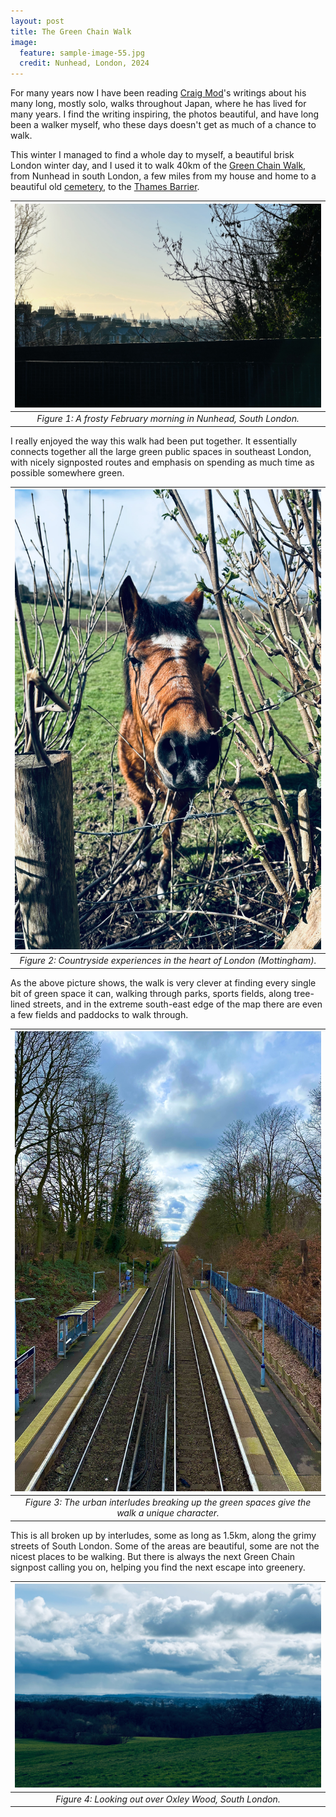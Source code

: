 ```yaml
---
layout: post
title: The Green Chain Walk
image:
  feature: sample-image-55.jpg
  credit: Nunhead, London, 2024
---
```


For many years now I have been reading [Craig Mod](https://www.craigmod.com/)'s writings about his many long, mostly solo, walks throughout Japan, where he has lived for many years. I find the writing inspiring, the photos beautiful, and have long been a walker myself, who these days doesn't get as much of a chance to walk. 

This winter I managed to find a whole day to myself, a beautiful brisk London winter day, and I used it to walk 40km of the [Green Chain Walk](https://tfl.gov.uk/modes/walking/green-chain-walk), from Nunhead in south London, a few miles from my house and home to a beautiful old [cemetery](https://en.wikipedia.org/wiki/Nunhead_Cemetery), to the [Thames Barrier](https://en.wikipedia.org/wiki/Thames_Barrier).  

| <center><img src="/assets/IMG_1340.jpeg" alt="Green Chain 1" width="550"/></center> |
|:--:|
| *Figure 1: A frosty February morning in Nunhead, South London.* |

I really enjoyed the way this walk had been put together. It essentially connects together all the large green public spaces in southeast London, with nicely signposted routes and emphasis on spending as much time as possible somewhere green. 

| <center><img src="/assets/IMG_1368.jpeg" alt="Green Chain 2" width="550"/></center> |
|:--:|
| *Figure 2: Countryside experiences in the heart of London (Mottingham).* |

As the above picture shows, the walk is very clever at finding every single bit of green space it can, walking through parks, sports fields, along tree-lined streets, and in the extreme south-east edge of the map there are even a few fields and paddocks to walk through. 

| <center><img src="/assets/IMG_1382.jpeg" alt="Green Chain 2" width="550"/></center> |
|:--:|
| *Figure 3: The urban interludes breaking up the green spaces give the walk a unique character.* |

This is all broken up by interludes, some as long as 1.5km, along the grimy streets of South London. Some of the areas are beautiful, some are not the nicest places to be walking. But there is always the next Green Chain signpost calling you on, helping you find the next escape into greenery. 

| <center><img src="/assets/IMG_1388.jpeg" alt="Green Chain 2" width="550"/></center> |
|:--:|
| *Figure 4: Looking out over Oxley Wood, South London.* |

